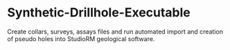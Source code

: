 # Synthetic-Drillhole-Executable
Create collars, surveys, assays files and run automated import and creation of pseudo holes into StudioRM geological software.
